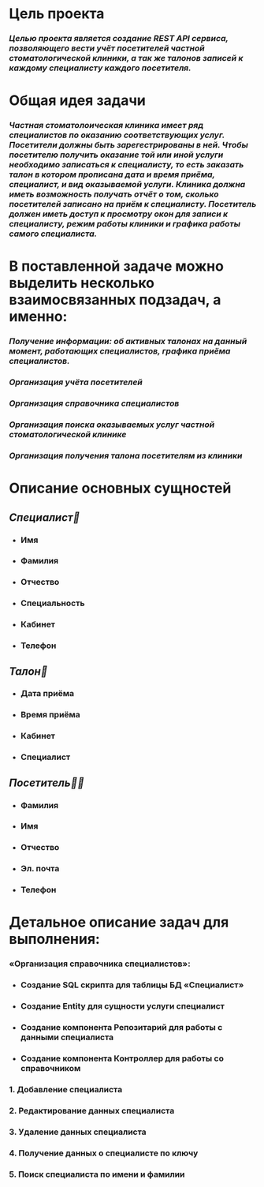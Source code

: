 # Цель проекта

### _Целью проекта является создание REST API сервиса, позволяющего вести учёт посетителей частной стоматологической клиники, а так же талонов записей к каждому специалисту каждого посетителя._

# Общая идея задачи

### _Частная стоматолоическая клиника имеет ряд специалистов по оказанию соответствующих услуг. Посетители должны быть зарегестрированы в ней. Чтобы посетителю получить оказание той или иной услуги необходимо записаться к специалисту, то есть заказать талон в котором прописана дата и время приёма, специалист, и вид оказываемой услуги. Клиника должна иметь возможность получать отчёт о том, сколько посетителей записано на приём к специалисту. Посетитель должен иметь доступ к просмотру окон для записи к специалисту, режим работы клиники и графика работы самого специалиста._

# В поставленной задаче можно выделить несколько взаимосвязанных подзадач, а именно:

### _Получение информации: об активных талонах на данный момент, работающих специалистов, графика приёма специалистов._
### _Организация учёта посетителей_
### _Организация справочника специалистов_
### _Организация поиска оказываемых услуг частной стоматологической клинике_
### _Организация получения талона посетителям из клиники_

# Описание основных сущностей

## _Специалист🧔_
+ ###  Имя
+ ###  Фамилия
+ ###  Отчество
+ ###  Специальность
+ ###  Кабинет
+ ###  Телефон

## _Талон📇_
+ ###  Дата приёма
+ ###  Время приёма
+ ###  Кабинет
+ ###  Специалист


## _Посетитель👨‍🦲_
+ ###  Фамилия
+ ###  Имя
+ ###  Отчество
+ ###  Эл. почта
+ ###  Телефон

# Детальное описание задач для выполнения:

### «Организация справочника специалистов»:
- ###  Создание SQL скрипта для таблицы БД «Специалист»
- ###  Создание Entity для сущности услуги специалист
- ###  Создание компонента Репозитарий для работы с данными специалиста
- ###  Создание компонента Контроллер для работы со справочником
### 1. Добавление специалиста
### 2. Редактирование данных специалиста
### 3. Удаление данных специалиста
### 4. Получение данных о специалисте по ключу
### 5. Поиск специалиста по имени и фамилии

